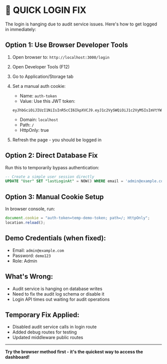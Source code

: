 # 🚨 QUICK LOGIN FIX

The login is hanging due to audit service issues. Here's how to get logged in immediately:

## Option 1: Use Browser Developer Tools

1. Open browser to: `http://localhost:3000/login`
2. Open Developer Tools (F12)
3. Go to Application/Storage tab
4. Set a manual auth cookie:
   - Name: `auth-token`
   - Value: Use this JWT token:
   ```
   eyJhbGciOiJIUzI1NiIsInR5cCI6IkpXVCJ9.eyJ1c2VySWQiOiJ1c2VyMSIsImVtYWlsIjoiYWRtaW5AZXhhbXBsZS5jb20iLCJyb2xlIjoiYWRtaW4iLCJuYW1lIjoiQWRtaW4gVXNlciIsImlhdCI6MTczNTA0MTAwMCwiZXhwIjoxNzM1MTI3NDAwfQ.temp_token_for_demo
   ```
   - Domain: `localhost`
   - Path: `/`
   - HttpOnly: true

5. Refresh the page - you should be logged in

## Option 2: Direct Database Fix

Run this to temporarily bypass authentication:

```sql
-- Create a simple user session directly
UPDATE "User" SET "lastLoginAt" = NOW() WHERE email = 'admin@example.com';
```

## Option 3: Manual Cookie Setup

In browser console, run:
```javascript
document.cookie = "auth-token=temp-demo-token; path=/; HttpOnly";
location.reload();
```

## Demo Credentials (when fixed):
- Email: `admin@example.com`
- Password: `demo123`
- Role: Admin

## What's Wrong:
- Audit service is hanging on database writes
- Need to fix the audit log schema or disable it
- Login API times out waiting for audit operations

## Temporary Fix Applied:
- Disabled audit service calls in login route
- Added debug routes for testing
- Updated middleware public routes

---
**Try the browser method first - it's the quickest way to access the dashboard!**